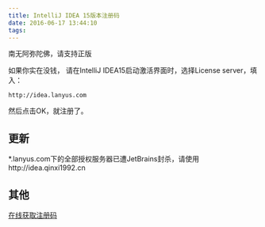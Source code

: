 ```yaml
---
title: IntelliJ IDEA 15版本注册码
date: 2016-06-17 13:44:10
tags:
---
```

南无阿弥陀佛，请支持正版
<!-- more --> 

如果你实在没钱，
请在IntelliJ IDEA15启动激活界面时，选择License server，填入：
```
http://idea.lanyus.com
```
然后点击OK，就注册了。

## 更新
*.lanyus.com下的全部授权服务器已遭JetBrains封杀，请使用http://idea.qinxi1992.cn

## 其他
[在线获取注册码](http://idea.lanyus.com/)